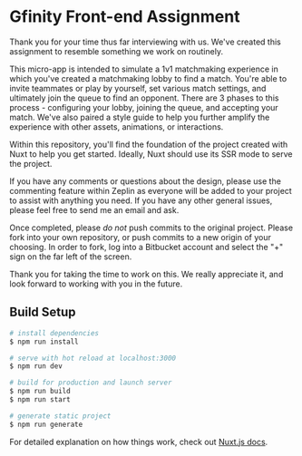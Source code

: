 # Gfinity Front-end Assignment

Thank you for your time thus far interviewing with us.  We've created this assignment to resemble something we work on routinely.  

This micro-app is intended to simulate a 1v1 matchmaking experience in which you've created a matchmaking lobby to find a match. 
You're able to invite teammates or play by yourself, set various match settings, and ultimately join the queue to find an opponent.
There are 3 phases to this process - configuring your lobby, joining the queue, and accepting your match.  We've also paired a style guide to help you further amplify the experience with other assets, animations, or interactions.

Within this repository, you'll find the foundation of the project created with Nuxt to help you get started.  Ideally, Nuxt should use its SSR mode to serve the project.  

If you have any comments or questions about the design, please use the commenting feature within Zeplin as everyone will be added to your project to assist with anything you need.  If you have any other general issues, please feel free to send me an email and ask.

Once completed, please _do not_ push commits to the original project.  Please fork into your own repository, or push commits to a new origin of your choosing.  In order to fork, log into a Bitbucket account and select the "+" sign on the far left of the screen.

Thank you for taking the time to work on this.  We really appreciate it, and look forward to working with you in the future.

## Build Setup

```bash
# install dependencies
$ npm run install

# serve with hot reload at localhost:3000
$ npm run dev

# build for production and launch server
$ npm run build
$ npm run start

# generate static project
$ npm run generate
```

For detailed explanation on how things work, check out [Nuxt.js docs](https://nuxtjs.org).